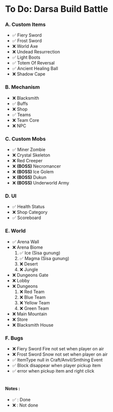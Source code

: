 # To Do:  Darsa Build Battle


### A. Custom Items
- ✅ Fiery Sword
- ✅ Frost Sword
- ❌ World Axe
- ❌ Undead Resurrection
- ✅ Light Boots
- ✅ Totem Of Reversal
- ✅ Ancient Healing Ball
- ❌ Shadow Cape


### B. Mechanism
- ❌ Blacksmith
- ✅ Buffs
- ❌ Shop
- ✅ Teams
- ❌ Team Core
- ❌ NPC

### C. Custom Mobs
- ✅ Miner Zombie
- ❌ Crystal Skeleton
- ❌ Red Creeper
- ❌ **(BOSS)** Necromancer
- ❌ **(BOSS)** Ice Golem
- ❌ **(BOSS)** Dukun
- ❌ **(BOSS)** Underworld Army


### D. UI
- ✅ Health Status 
- ❌ Shop Category
- ✅ Scoreboard

### E. World
- ✅ Arena Wall
- ❌ Arena Biome
  1. ✅ Ice (Sisa gunung)
  2. ✅ Magma (Sisa gunung)
  3. ❌ Desert
  4. ❌ Jungle
- ❌ Dungeons Gate
- ❌ Lobby
- ❌ Dungeons
  1. ❌ Red Team
  2. ❌ Blue Team
  3. ❌ Yellow Team
  4. ❌ Green Team
- ❌ Main Mountain
- ❌ Store 
- ❌ Blacksmith House
  

### F. Bugs
- ❌ Fiery Sword Fire not set when player on air
- ❌ Frost Sword Snow not set when player on air
- ✅ ItemType null in Craft/Anvil/Smthing Event
- ✅ Block disappear when player pickup item
- ✅ error when pickup item and right click

#
#### Notes : 
 - ✅ : Done
 - ❌ : Not done
